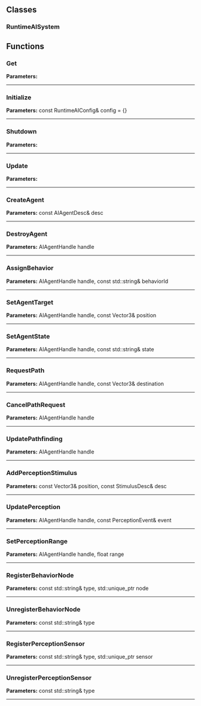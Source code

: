 
## Classes

### RuntimeAISystem




## Functions

### Get



**Parameters:** 

---

### Initialize



**Parameters:** const RuntimeAIConfig& config = {}

---

### Shutdown



**Parameters:** 

---

### Update



**Parameters:** 

---

### CreateAgent



**Parameters:** const AIAgentDesc& desc

---

### DestroyAgent



**Parameters:** AIAgentHandle handle

---

### AssignBehavior



**Parameters:** AIAgentHandle handle, const std::string& behaviorId

---

### SetAgentTarget



**Parameters:** AIAgentHandle handle, const Vector3& position

---

### SetAgentState



**Parameters:** AIAgentHandle handle, const std::string& state

---

### RequestPath



**Parameters:** AIAgentHandle handle, const Vector3& destination

---

### CancelPathRequest



**Parameters:** AIAgentHandle handle

---

### UpdatePathfinding



**Parameters:** AIAgentHandle handle

---

### AddPerceptionStimulus



**Parameters:** const Vector3& position, const StimulusDesc& desc

---

### UpdatePerception



**Parameters:** AIAgentHandle handle, const PerceptionEvent& event

---

### SetPerceptionRange



**Parameters:** AIAgentHandle handle, float range

---

### RegisterBehaviorNode



**Parameters:** const std::string& type, std::unique_ptr<IAIBehaviorNode> node

---

### UnregisterBehaviorNode



**Parameters:** const std::string& type

---

### RegisterPerceptionSensor



**Parameters:** const std::string& type, std::unique_ptr<IPerceptionSensor> sensor

---

### UnregisterPerceptionSensor



**Parameters:** const std::string& type

---

